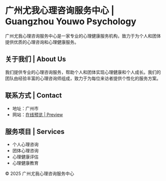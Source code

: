 # 广州尤我心理咨询服务中心 | Guangzhou Youwo Psychology

广州尤我心理咨询服务中心是一家专业的心理健康服务机构，致力于为个人和团体提供优质的心理咨询和心理健康服务。

## 关于我们 | About Us

我们提供专业的心理咨询服务，帮助个人和团体实现心理健康和个人成长。我们的团队由经验丰富的心理咨询师组成，致力于为每位来访者提供个性化的服务方案。

## 联系方式 | Contact

- 地址：广州市
- 网站：[在线预览 | Preview](https://stackblitz.com/~/github.com/dotku/guanzhou-youwo-psychology)

## 服务项目 | Services

- 个人心理咨询
- 团体心理咨询
- 心理健康评估
- 心理健康教育

© 2025 广州尤我心理咨询服务中心
